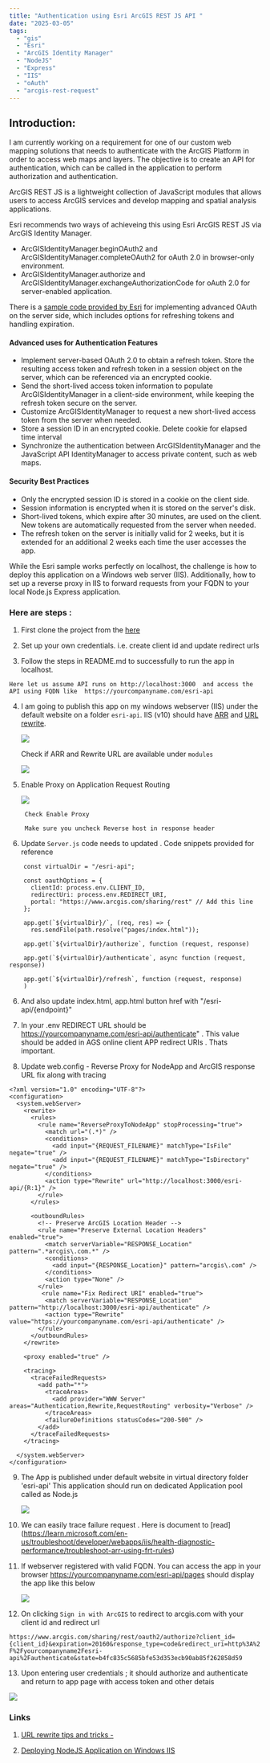 ```yaml
---
title: "Authentication using Esri ArcGIS REST JS API "
date: "2025-03-05" 
tags:
  - "gis"
  - "Esri"
  - "ArcGIS Identity Manager"
  - "NodeJS"
  - "Express"
  - "IIS"
  - "oAuth"
  - "arcgis-rest-request"
---
```


## Introduction:

I am currently working on a requirement for one of our custom web mapping solutions that needs to authenticate with the ArcGIS Platform in order to access web maps and layers. The objective is to create an API for authentication, which can be called in the application to perform authorization and authentication.

ArcGIS REST JS is a lightweight collection of JavaScript modules that allows users to access ArcGIS services and develop mapping and spatial analysis applications.

Esri recommends two ways of achieveing this using Esri ArcGIS REST JS via ArcGIS Identity Manager.

- ArcGISIdentityManager.beginOAuth2 and ArcGISIdentityManager.completeOAuth2 for oAuth 2.0 in browser-only environment.
- ArcGISIdentityManager.authorize and ArcGISIdentityManager.exchangeAuthorizationCode for oAuth 2.0 for server-enabled application.
     
There is a [sample code provided by Esri](https://github.com/Esri/arcgis-rest-js-samples/blob/main/samples/express-oauth-advanced/README.md) for implementing advanced OAuth on the server side, which includes options for refreshing tokens and handling expiration.

#### Advanced uses for Authentication Features

- Implement server-based OAuth 2.0 to obtain a refresh token. Store the resulting access token and refresh token in a session object on the server, which can be referenced via an encrypted cookie.
- Send the short-lived access token information to populate ArcGISIdentityManager in a client-side environment, while keeping the refresh token secure on the server.
- Customize ArcGISIdentityManager to request a new short-lived access token from the server when needed.
- Store a session ID in an encrypted cookie. Delete cookie for elapsed time interval
- Synchronize the authentication between ArcGISIdentityManager and the JavaScript API IdentityManager to access private content, such as web maps.

#### Security Best Practices 
- Only the encrypted session ID is stored in a cookie on the client side.
- Session information is encrypted when it is stored on the server's disk.
- Short-lived tokens, which expire after 30 minutes, are used on the client. New tokens are automatically requested from the server when needed.
- The refresh token on the server is initially valid for 2 weeks, but it is extended for an additional 2 weeks each time the user accesses the app.

While the Esri sample works perfectly on localhost, the challenge is how to deploy this application on a Windows web server (IIS). Additionally, how to set up a reverse proxy in IIS to forward requests from your FQDN to your local Node.js Express application.


### Here are steps :

1. First clone the project from the [here](https://github.com/Esri/arcgis-rest-js-samples/tree/main/samples/express-oauth-advanced)

2. Set up your own credentials. i.e. create client id and update redirect urls 

3. Follow the steps in README.md to successfully to run the app in localhost.

`Here let us assume API runs on http://localhost:3000  and access the API using FQDN like  https://yourcompanyname.com/esri-api`

4. I am going to publish this app on my windows webserver (IIS) under the default website on a folder `esri-api`. IIS (v10) should have [ARR](https://www.iis.net/downloads/microsoft/application-request-routing) and [URL rewrite](https://www.iis.net/downloads/microsoft/url-rewrite).

    ![](../images/iis.png)

    Check if ARR and Rewrite URL are available under `modules`

    ![](../images/iismodules.png)


6. Enable Proxy on Application Request Routing
    
    
    ![](../images/enable_proxy.png)


     ` Check Enable Proxy`

     ` Make sure you uncheck Reverse host in response header` 


5. Update `Server.js` code needs to updated . Code snippets provided for reference
```
    const virtualDir = "/esri-api";  

    const oauthOptions = {
      clientId: process.env.CLIENT_ID,
      redirectUri: process.env.REDIRECT_URI,
      portal: "https://www.arcgis.com/sharing/rest" // Add this line
    };
   
    app.get(`${virtualDir}/`, (req, res) => {
      res.sendFile(path.resolve("pages/index.html"));

    app.get(`${virtualDir}/authorize`, function (request, response) 

    app.get(`${virtualDir}/authenticate`, async function (request, response))

    app.get(`${virtualDir}/refresh`, function (request, response) 
    )
```

6. And also update index.html, app.html button href with "/esri-api/{endpoint}"

7. In your .env REDIRECT URL should be https://yourcompanyname.com/esri-api/authenticate" . This value should be added in AGS online client APP redirect URIs . Thats important.

8. Update web.config - Reverse Proxy for NodeApp and ArcGIS response URL fix along with tracing 

```
<?xml version="1.0" encoding="UTF-8"?>
<configuration>
  <system.webServer>
    <rewrite>
      <rules>
        <rule name="ReverseProxyToNodeApp" stopProcessing="true">
          <match url="(.*)" />
          <conditions>
            <add input="{REQUEST_FILENAME}" matchType="IsFile" negate="true" />
            <add input="{REQUEST_FILENAME}" matchType="IsDirectory" negate="true" />
          </conditions>
          <action type="Rewrite" url="http://localhost:3000/esri-api/{R:1}" />
        </rule>
      </rules>

      <outboundRules>
        <!-- Preserve ArcGIS Location Header -->
        <rule name="Preserve External Location Headers" enabled="true">
          <match serverVariable="RESPONSE_Location" pattern=".*arcgis\.com.*" />
          <conditions>
            <add input="{RESPONSE_Location}" pattern="arcgis\.com" />
          </conditions>
          <action type="None" />
        </rule>
         <rule name="Fix Redirect URI" enabled="true">
          <match serverVariable="RESPONSE_Location" pattern="http://localhost:3000/esri-api/authenticate" />
          <action type="Rewrite" value="https://yourcompanyname.com/esri-api/authenticate" />
        </rule>
      </outboundRules>
    </rewrite>

    <proxy enabled="true" />

    <tracing>
      <traceFailedRequests>
        <add path="*">
          <traceAreas>
            <add provider="WWW Server" areas="Authentication,Rewrite,RequestRouting" verbosity="Verbose" />
          </traceAreas>
          <failureDefinitions statusCodes="200-500" />
        </add>
      </traceFailedRequests>
    </tracing>

  </system.webServer>
</configuration>

```

9. The App is published under default website in virtual directory folder 'esri-api'
   This application should run on dedicated Application pool called as Node.js

     ![](../images/nodejs.png)

10. We can easily trace failure request . Here is document to [read] (https://learn.microsoft.com/en-us/troubleshoot/developer/webapps/iis/health-diagnostic-performance/troubleshoot-arr-using-frt-rules)

11. If webserver registered with valid FQDN. You can access the app in your browser https://yourcompanyname.com/esri-api/pages should display the app like this below

     ![](../images/Nodejsapp.png)

12. On clicking `Sign in with ArcGIS` to redirect to arcgis.com with your client id and redirect url

`https://www.arcgis.com/sharing/rest/oauth2/authorize?client_id={client_id}&expiration=20160&response_type=code&redirect_uri=http%3A%2F%2Fyourcompanyname2Fesri-api%2Fauthenticate&state=b4fc835c5685bfe53d353ecb90ab85f262858d59`

13. Upon entering user credentials ; it should authorize and authenticate and return to app page with access token and other detais

  ![](../images/NodejsDetails.png)

### Links

1. [URL rewrite tips and tricks - ](https://ruslany.net/2009/04/10-url-rewriting-tips-and-tricks/)

2. [Deploying NodeJS Application on Windows IIS](https://alex.domenici.net/archive/deploying-a-node-js-application-on-windows-iis-using-a-reverse-proxy)